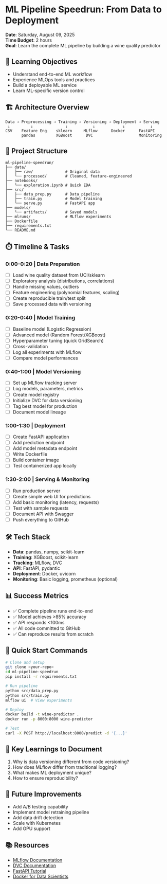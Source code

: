 # ML Pipeline Speedrun: From Data to Deployment

**Date**: Saturday, August 09, 2025  
**Time Budget**: 2 hours  
**Goal**: Learn the complete ML pipeline by building a wine quality predictor

## 🎯 Learning Objectives
- Understand end-to-end ML workflow
- Experience MLOps tools and practices
- Build a deployable ML service
- Learn ML-specific version control

## 🏗️ Architecture Overview
```
Data → Preprocessing → Training → Versioning → Deployment → Serving
 ↓         ↓              ↓           ↓            ↓           ↓
CSV    Feature Eng    sklearn     MLflow      Docker      FastAPI
       pandas         XGBoost      DVC                    Monitoring
```

## 📁 Project Structure
```
ml-pipeline-speedrun/
├── data/
│   ├── raw/              # Original data
│   └── processed/        # Cleaned, feature-engineered
├── notebooks/
│   └── exploration.ipynb # Quick EDA
├── src/
│   ├── data_prep.py      # Data pipeline
│   ├── train.py          # Model training
│   └── serve.py          # FastAPI app
├── models/
│   └── artifacts/        # Saved models
├── mlruns/               # MLflow experiments
├── Dockerfile
├── requirements.txt
└── README.md
```

## ⏱️ Timeline & Tasks

### 0:00-0:20 | Data Preparation
- [ ] Load wine quality dataset from UCI/sklearn
- [ ] Exploratory analysis (distributions, correlations)
- [ ] Handle missing values, outliers
- [ ] Feature engineering (polynomial features, scaling)
- [ ] Create reproducible train/test split
- [ ] Save processed data with versioning

### 0:20-0:40 | Model Training
- [ ] Baseline model (Logistic Regression)
- [ ] Advanced model (Random Forest/XGBoost)
- [ ] Hyperparameter tuning (quick GridSearch)
- [ ] Cross-validation
- [ ] Log all experiments with MLflow
- [ ] Compare model performances

### 0:40-1:00 | Model Versioning
- [ ] Set up MLflow tracking server
- [ ] Log models, parameters, metrics
- [ ] Create model registry
- [ ] Initialize DVC for data versioning
- [ ] Tag best model for production
- [ ] Document model lineage

### 1:00-1:30 | Deployment
- [ ] Create FastAPI application
- [ ] Add prediction endpoint
- [ ] Add model metadata endpoint
- [ ] Write Dockerfile
- [ ] Build container image
- [ ] Test containerized app locally

### 1:30-2:00 | Serving & Monitoring
- [ ] Run production server
- [ ] Create simple web UI for predictions
- [ ] Add basic monitoring (latency, requests)
- [ ] Test with sample requests
- [ ] Document API with Swagger
- [ ] Push everything to GitHub

## 🛠️ Tech Stack
- **Data**: pandas, numpy, scikit-learn
- **Training**: XGBoost, scikit-learn
- **Tracking**: MLflow, DVC
- **API**: FastAPI, pydantic
- **Deployment**: Docker, uvicorn
- **Monitoring**: Basic logging, prometheus (optional)

## 📊 Success Metrics
- ✅ Complete pipeline runs end-to-end
- ✅ Model achieves >85% accuracy
- ✅ API responds <100ms
- ✅ All code committed to GitHub
- ✅ Can reproduce results from scratch

## 🚀 Quick Start Commands
```bash
# Clone and setup
git clone <your-repo>
cd ml-pipeline-speedrun
pip install -r requirements.txt

# Run pipeline
python src/data_prep.py
python src/train.py
mlflow ui  # View experiments

# Deploy
docker build -t wine-predictor .
docker run -p 8000:8000 wine-predictor

# Test
curl -X POST http://localhost:8000/predict -d '{...}'
```

## 📝 Key Learnings to Document
1. Why is data versioning different from code versioning?
2. How does MLflow differ from traditional logging?
3. What makes ML deployment unique?
4. How to ensure reproducibility?

## 🔄 Future Improvements
- Add A/B testing capability
- Implement model retraining pipeline
- Add data drift detection
- Scale with Kubernetes
- Add GPU support

## 📚 Resources
- [MLflow Documentation](https://mlflow.org/docs/latest/index.html)
- [DVC Documentation](https://dvc.org/doc)
- [FastAPI Tutorial](https://fastapi.tiangolo.com/tutorial/)
- [Docker for Data Scientists](https://docker-curriculum.com/)
